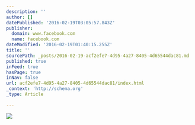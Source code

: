 ```yaml
---
description: ''
author: []
datePublished: '2016-02-19T03:05:57.843Z'
publisher:
  domain: www.facebook.com
  name: facebook.com
dateModified: '2016-02-19T01:40:15.255Z'
title: ''
sourcePath: _posts/2016-02-19-acf2efe7-4d95-4a27-8405-4d65544dac81.md
published: true
inFeed: true
hasPage: true
inNav: false
url: acf2efe7-4d95-4a27-8405-4d65544dac81/index.html
_context: 'http://schema.org'
_type: Article

---
```

![](https://scontent-ord1-1.xx.fbcdn.net/hphotos-xfa1/v/t1.0-9/196288_4963414458_6753_n.jpg?oh=47b2167208ec9da0c7c1b451da33b7f1&oe=576CA138)